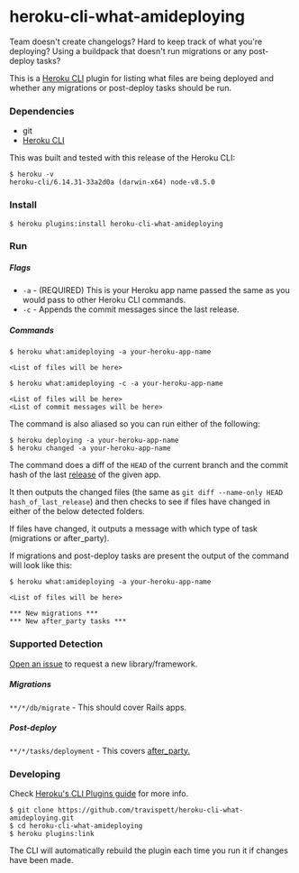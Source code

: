 # heroku-cli-what-amideploying

Team doesn't create changelogs? Hard to keep track of what you're deploying? Using a buildpack that doesn't run migrations or any post-deploy tasks?

This is a [Heroku CLI](https://github.com/heroku/cli) plugin for listing what files are being deployed and whether any migrations or post-deploy tasks should be run.

### Dependencies
- git
- [Heroku CLI](https://github.com/heroku/cli)

This was built and tested with this release of the Heroku CLI:
```
$ heroku -v
heroku-cli/6.14.31-33a2d0a (darwin-x64) node-v8.5.0
```

### Install
```
$ heroku plugins:install heroku-cli-what-amideploying
```

### Run

##### Flags

- `-a` - (REQUIRED) This is your Heroku app name passed the same as you would pass to other Heroku CLI commands.
- `-c` - Appends the commit messages since the last release.

##### Commands
```
$ heroku what:amideploying -a your-heroku-app-name

<List of files will be here>

$ heroku what:amideploying -c -a your-heroku-app-name

<List of files will be here>
<List of commit messages will be here>
```

The command is also aliased so you can run either of the following:
```
$ heroku deploying -a your-heroku-app-name
$ heroku changed -a your-heroku-app-name
```

The command does a diff of the `HEAD` of the current branch and the commit hash of the last [release](https://devcenter.heroku.com/articles/releases) of the given app.

It then outputs the changed files (the same as `git diff --name-only HEAD hash_of_last_release`) and then checks to see if files have changed in either of the below detected folders.

If files have changed, it outputs a message with which type of task (migrations or after_party).

If migrations and post-deploy tasks are present the output of the command will look like this:
```
$ heroku what:amideploying -a your-heroku-app-name

<List of files will be here>

*** New migrations ***
*** New after_party tasks ***
```

### Supported Detection

[Open an issue](https://github.com/travispett/heroku-cli-what-amideploying/issues/new) to request a new library/framework.

##### Migrations
`**/*/db/migrate` - This should cover Rails apps.

##### Post-deploy
`**/*/tasks/deployment` - This covers [after_party.](https://github.com/theSteveMitchell/after_party)

### Developing

Check [Heroku's CLI Plugins guide](https://devcenter.heroku.com/articles/developing-cli-plugins) for more info.

```
$ git clone https://github.com/travispett/heroku-cli-what-amideploying.git
$ cd heroku-cli-what-amideploying
$ heroku plugins:link
```

The CLI will automatically rebuild the plugin each time you run it if changes have been made.

